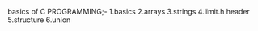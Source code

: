 basics of C PROGRAMMING;-
    1.basics
    2.arrays
    3.strings
    4.limit.h header
    5.structure
    6.union
    
